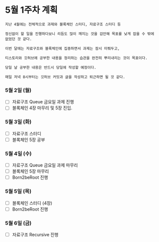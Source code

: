 # 5월 1주차 계획

~~~
지난 4월에는 전체적으로 과제와 블록체인 스터디, 자료구조 스터디 등

정신없이 할 일을 진행하다보니 리듬도 많이 깨지는 것을 감안해 목표를 낮게 잡을 수 밖에 없었던 것 같다.

이번 달에는 자료구조와 블록체인에 집중하면서 과제는 잠시 미뤄두고, 

티스토리와 깃허브에 공부한 내용을 정리하는 습관을 완전히 뿌리내리는 것이 목표이다.

당일 날 공부한 내용은 반드시 당일에 작성할 예정이다.

매일 저녁 8시부터는 깃허브 커밋과 글을 작성하고 퇴근하면 될 것 같다.
~~~

### 5월 2일 (월)

- [ ] 자료구조 Queue 금요일 과제 진행
- [ ] 블록체인 4장 마무리 및 5장 진입.

### 5월 3일 (화)

- [ ] 자료구조 스터디
- [ ] 블록체인 5장 공부

### 5월 4일 (수)
- [ ] 자료구조 Queue 금요일 과제 마무리 
- [ ] 블록체인 5장 마무리
- [ ] Born2beRoot 진행

### 5월 5일 (목)
- [ ] 블록체인 스터디 (4장)
- [ ] Born2beRoot 진행

### 5월 6일 (금)
- [ ] 자료구조 Recursive 진행
